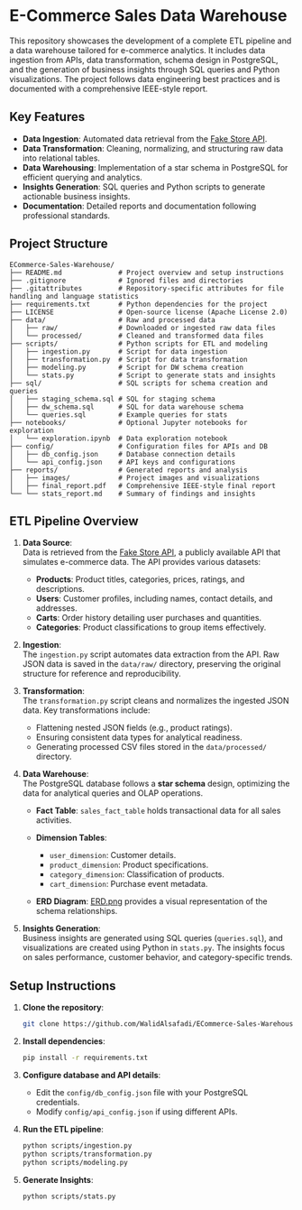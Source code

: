 # **E-Commerce Sales Data Warehouse**

This repository showcases the development of a complete ETL pipeline and a data warehouse tailored for e-commerce analytics. It includes data ingestion from APIs, data transformation, schema design in PostgreSQL, and the generation of business insights through SQL queries and Python visualizations. The project follows data engineering best practices and is documented with a comprehensive IEEE-style report.

## **Key Features**
- **Data Ingestion**: Automated data retrieval from the [Fake Store API](https://fakestoreapi.com/).
- **Data Transformation**: Cleaning, normalizing, and structuring raw data into relational tables.
- **Data Warehousing**: Implementation of a star schema in PostgreSQL for efficient querying and analytics.
- **Insights Generation**: SQL queries and Python scripts to generate actionable business insights.
- **Documentation**: Detailed reports and documentation following professional standards.


## Project Structure
```
ECommerce-Sales-Warehouse/
├── README.md              # Project overview and setup instructions
├── .gitignore             # Ignored files and directories
├── .gitattributes         # Repository-specific attributes for file handling and language statistics
├── requirements.txt       # Python dependencies for the project
├── LICENSE                # Open-source license (Apache License 2.0)
├── data/                  # Raw and processed data
│   ├── raw/               # Downloaded or ingested raw data files
│   └── processed/         # Cleaned and transformed data files
├── scripts/               # Python scripts for ETL and modeling
│   ├── ingestion.py       # Script for data ingestion
│   ├── transformation.py  # Script for data transformation
│   ├── modeling.py        # Script for DW schema creation
│   └── stats.py           # Script to generate stats and insights
├── sql/                   # SQL scripts for schema creation and queries
│   ├── staging_schema.sql # SQL for staging schema
│   ├── dw_schema.sql      # SQL for data warehouse schema
│   └── queries.sql        # Example queries for stats
├── notebooks/             # Optional Jupyter notebooks for exploration
│   └── exploration.ipynb  # Data exploration notebook
├── config/                # Configuration files for APIs and DB
│   ├── db_config.json     # Database connection details
│   └── api_config.json    # API keys and configurations
├── reports/               # Generated reports and analysis
│   ├── images/            # Project images and visualizations
│   ├── final_report.pdf   # Comprehensive IEEE-style final report
└── └── stats_report.md    # Summary of findings and insights
```

## **ETL Pipeline Overview**

1. **Data Source**:  
   Data is retrieved from the [Fake Store API](https://fakestoreapi.com/), a publicly available API that simulates e-commerce data. The API provides various datasets:
   - **Products**: Product titles, categories, prices, ratings, and descriptions.
   - **Users**: Customer profiles, including names, contact details, and addresses.
   - **Carts**: Order history detailing user purchases and quantities.
   - **Categories**: Product classifications to group items effectively.

2. **Ingestion**:  
   The `ingestion.py` script automates data extraction from the API. Raw JSON data is saved in the `data/raw/` directory, preserving the original structure for reference and reproducibility.

3. **Transformation**:  
   The `transformation.py` script cleans and normalizes the ingested JSON data. Key transformations include:
   - Flattening nested JSON fields (e.g., product ratings).
   - Ensuring consistent data types for analytical readiness.
   - Generating processed CSV files stored in the `data/processed/` directory.

4. **Data Warehouse**:  
   The PostgreSQL database follows a **star schema** design, optimizing the data for analytical queries and OLAP operations.
   - **Fact Table**: `sales_fact_table` holds transactional data for all sales activities.
   - **Dimension Tables**: 
     - `user_dimension`: Customer details.
     - `product_dimension`: Product specifications.
     - `category_dimension`: Classification of products.
     - `cart_dimension`: Purchase event metadata.

   - **ERD Diagram**: [ERD.png](reports/images/ERD.png) provides a visual representation of the schema relationships.

5. **Insights Generation**:  
   Business insights are generated using SQL queries (`queries.sql`), and visualizations are created using Python in `stats.py`. The insights focus on sales performance, customer behavior, and category-specific trends.

## **Setup Instructions**
1. **Clone the repository**:
   ```bash
   git clone https://github.com/WalidAlsafadi/ECommerce-Sales-Warehouse
   ```

2. **Install dependencies**:
   ```bash
   pip install -r requirements.txt
   ```

3. **Configure database and API details**:
    - Edit the `config/db_config.json` file with your PostgreSQL credentials.
    - Modify `config/api_config.json` if using different APIs.

4. **Run the ETL pipeline**:
    ```bash
    python scripts/ingestion.py
    python scripts/transformation.py
    python scripts/modeling.py
    ```
5. **Generate Insights**:
    ```bash
    python scripts/stats.py
    ```


